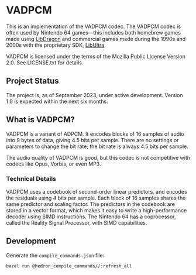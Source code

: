 # VADPCM

This is an implementation of the VADPCM codec. The VADPCM codec is often used by Nintendo 64 games—this includes both homebrew games made using [LibDragon][libdragon] and commercial games made during the 1990s and 2000s with the proprietary SDK, [LibUltra][libultra].

[libdragon]: https://github.com/DragonMinded/libdragon
[libultra]: https://n64brew.dev/wiki/Libultra

VADPCM is licensed under the terms of the Mozilla Public License Version 2.0. See LICENSE.txt for details.

## Project Status

The project is, as of September 2023, under active development. Version 1.0 is expected within the next six months.

## What is VADPCM?

VADPCM is a variant of ADPCM. It encodes blocks of 16 samples of audio into 9 bytes of data, giving 4.5 bits per sample. There are no settings or parameters to change the bit rate; the bit rate is always 4.5 bits per sample.

The audio quality of VADPCM is good, but this codec is not competitive with codecs like Opus, Vorbis, or even MP3.

### Technical Details

VADPCM uses a codebook of second-order linear predictors, and encodes the residuals using 4 bits per sample. Each block of 16 samples shares the same predictor and scaling factor. The predictors in the codebook are stored in a vector format, which makes it easy to write a high-performance decoder using SIMD instructions. The Nintendo 64 has a coprocessor, called the Reality Signal Processor, with SIMD capabilities.

## Development

Generate the `compile_commands.json` file:

    bazel run @hedron_compile_commands//:refresh_all
